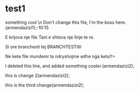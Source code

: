 # test1
something cool \n
Don't change this file, I'm the boss here.(armendazizi1);-10:15

E krijova nje file
Tani e shtova nje linje te re.

Si ore branchesti tej
BRANCHTESTIIII

Ne kete file mundemi ta ndryshojme edhe nga ketu!!>


I deleted this line, and added something cooler.(armendazizi2);

this is change 2(armendazizi2);

this is the third change(armendazizi2);